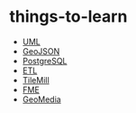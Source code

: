 things-to-learn
===============
- [UML](http://en.wikipedia.org/wiki/Unified_Modeling_Language)
- [GeoJSON](http://geojson.org/geojson-spec.html)
- [PostgreSQL](https://wiki.postgresql.org/wiki/Main_Page)
- [ETL](http://en.wikipedia.org/wiki/Extract,_transform,_load)
- [TileMill](https://www.mapbox.com/tilemill/docs/crashcourse/introduction/)
- [FME](http://www.safe.com/)
- [GeoMedia](http://www.hexagongeospatial.com/products/geomedia/Details.aspx)
